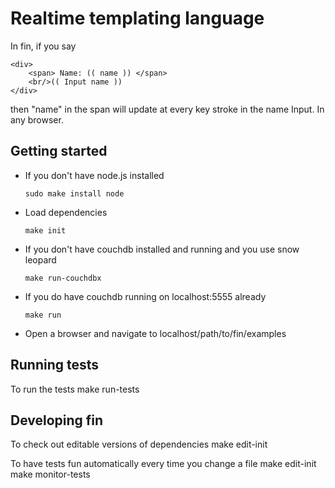 Realtime templating language
============================

In fin, if you say 
	
	<div>
		<span> Name: (( name )) </span>
		<br/>(( Input name ))
	</div>

then "name" in the span will update at every key stroke in the name Input. In any browser.

Getting started
--------------

*	If you don't have node.js installed

	<code>sudo make install node</code>

*	Load dependencies

	<code>make init</code>

*	If you don't have couchdb installed and running and you use snow leopard

	<code>make run-couchdbx</code>

*	If you do have couchdb running on localhost:5555 already

	<code>make run</code>
	
*	Open a browser and navigate to localhost/path/to/fin/examples


Running tests
-------------

To run the tests
	make run-tests

Developing fin
--------------

To check out editable versions of dependencies
	make edit-init

To have tests fun automatically every time you change a file
	make edit-init
	make monitor-tests
